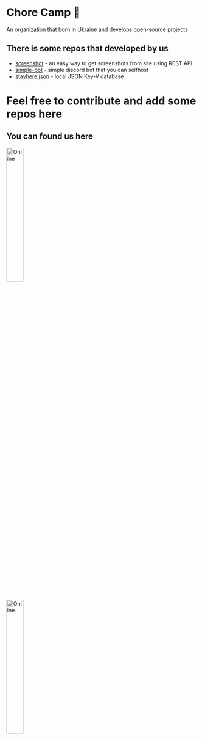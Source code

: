 # Chore Camp 🎿
An organization that born in Ukraine and develops open-source projects

## There is some repos that developed by us

* [screenshot](https://github.com/Chore-Camp/screenshot) - an easy way to get screenshots from site using REST API
* [simple-bot](https://github.com/Chore-Camp/simple-bot) - simple discord bot that you can selfhost
* [stayhere.json](https://github.com/Chore-Camp/stayhere.json) - local JSON Key-V database

# Feel free to contribute and add some repos here

## You can found us here

<div>
    <p>
        <a href="https://discord.gg/GQF3ANKFuw"><img src="https://discordapp.com/api/guilds/868476703230558229/widget.png?style=banner4" alt="Online" style="align: right; width: 30%" width="250">
    </p>
    <p>
        <a href="https://discord.gg/GQF3ANKFuw"><img src="https://img.shields.io/discord/868476703230558229?color=7289da&label=Discord&logo=discord&logoColor=white" style="align: left; width: 30%" alt="Online" width="250"></a>
    </p>
</div>